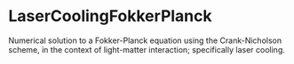 # LaserCoolingFokkerPlanck
Numerical solution to a Fokker-Planck equation using the Crank-Nicholson scheme, in the context of light-matter interaction; specifically laser cooling.
